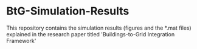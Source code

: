 # BtG-Simulation-Results
This repository contains the simulation results (figures and the *.mat files) explained in the research paper titled 'Buildings-to-Grid Integration Framework'
